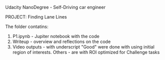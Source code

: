 Udacity NanoDegree - Self-Driving car engineer

PROJECT: Finding Lane Lines

The folder contatins:
1. P1.ipynb - Jupiter notebook with the code
2. Writeup - overview and reflections on the code
3. Video outputs - with underscript "Good" were done with using initial region of interests. Others - are with ROI optimized for Challenge tasks
